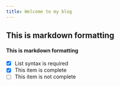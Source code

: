 ```yaml
---
title: Welcome to my blog
---
```

## This is markdown formatting
#### This is markdown formatting

- [x] List syntax is required
- [x] This item is complete
- [ ] This item is not complete

